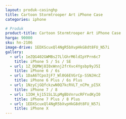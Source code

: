 ```yaml
---
layout: produk-casinghp
title: Cartoon Stormtrooper Art iPhone Case
categories: iphone

# Produk
product-title: Cartoon Stormtrooper Art iPhone Case
harga: 90000
sku: hn-2106
image-drive: 1EDXScuxQl4NgR5bXvpHkG8dt8FU_N57i
gallery:
  - url: 1eZQG402GWMBs27LlGhrM6ldIpYPrn6c7
    title: iPhone 5 / 5s / SE
  - url: 1Z_DQMWj8I0xWnnj2frXvc4Ygsbp9yJ5I
    title: iPhone 6 / 6s
  - url: 1DaA6TCpo3jF7_Wl0G6EVGrCp-SSNJHcZ
    title: iPhone 6 Plus / 6s Plus
  - url: 1NzyCjGQfckzwN0Q7kcRVLT_nCPm_pI5X
    title: iPhone 7 / 8
  - url: 1IOH_kj151SL1LpMgBbVnrucRFYxdKyI0
    title: iPhone 7 Plus / 8 Plus
  - url: 1EDXScuxQl4NgR5bXvpHkG8dt8FU_N57i
    title: iPhone X
---
```

